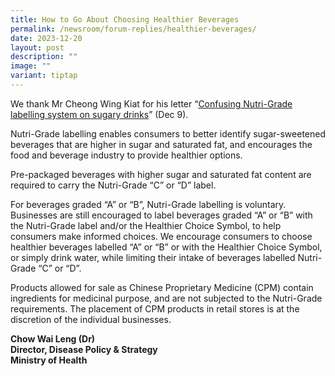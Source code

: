 ```yaml
---
title: How to Go About Choosing Healthier Beverages
permalink: /newsroom/forum-replies/healthier-beverages/
date: 2023-12-20
layout: post
description: ""
image: ""
variant: tiptap
---
```

<p>We thank Mr Cheong Wing Kiat for his letter “<a href="https://straitstimes.com/opinion/forum/forum-confusing-nutri-grade-labelling-system-on-sugary-drinks" rel="nofollow" target="_blank">Confusing Nutri-Grade labelling system on sugary drinks</a>” (Dec 9).</p><p>Nutri-Grade labelling enables consumers to better identify sugar-sweetened beverages that are higher in sugar and saturated fat, and encourages the food and beverage industry to provide healthier options.</p><p>Pre-packaged beverages with higher sugar and saturated fat content are required to carry the Nutri-Grade “C” or “D” label.</p><p>For beverages graded “A” or “B”, Nutri-Grade labelling is voluntary. Businesses are still encouraged to label beverages graded “A” or “B” with the Nutri-Grade label and/or the Healthier Choice Symbol, to help consumers make informed choices. We encourage consumers to choose healthier beverages labelled “A” or “B” or with the Healthier Choice Symbol, or simply drink water, while limiting their intake of beverages labelled Nutri-Grade “C” or “D”.</p><p>Products allowed for sale as Chinese Proprietary Medicine (CPM) contain ingredients for medicinal purpose, and are not subjected to the Nutri-Grade requirements.&nbsp;The placement of CPM products in retail stores is at the discretion of the individual businesses.</p><p><strong>Chow Wai Leng (Dr)<br>Director, Disease Policy &amp; Strategy</strong><br><strong>Ministry of Health</strong></p>